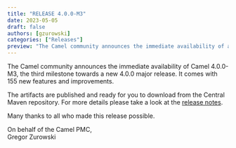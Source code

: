 ```yaml
---
title: "RELEASE 4.0.0-M3"
date: 2023-05-05
draft: false
authors: [gzurowski]
categories: ["Releases"]
preview: "The Camel community announces the immediate availability of a new milestone Camel 4.0.0-M3"
---
```



The Camel community announces the immediate availability of Camel 4.0.0-M3, the third milestone towards a new 4.0.0 major release. It comes with 155 new features and improvements.

The artifacts are published and ready for you to download from the Central Maven repository. For more details please take a look at the [release notes](/releases/release-4.0.0-M3/).

Many thanks to all who made this release possible.

On behalf of the Camel PMC,  
Gregor Zurowski
